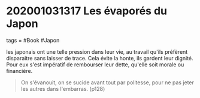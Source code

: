 # 202001031317 Les évaporés du Japon
tags = #Book #Japon 

les japonais ont une telle pression dans leur vie, au travail qu'ils préfèrent disparaitre sans laisser de trace. 
Cela évite la honte, ils gardent leur dignité.
Pour eux s'est impératif de rembourser leur dette, qu'elle soit morale ou financière.

> On s'évanouit, on se sucide avant tout par politesse, pour ne pas jeter les autres dans l'embarras. (p128)

